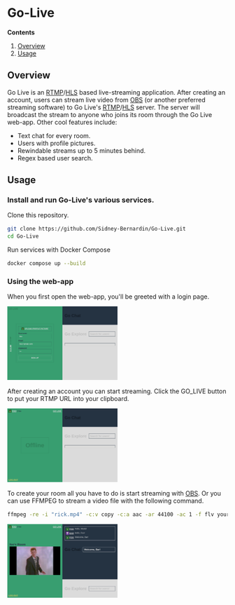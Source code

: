 # Go-Live

**Contents**
1. [Overview](#overview)
1. [Usage](#usage)

## Overview
Go Live is an [RTMP](https://en.wikipedia.org/wiki/Real-Time_Messaging_Protocol)/[HLS](https://en.wikipedia.org/wiki/HTTP_Live_Streaming) based live-streaming application. After creating an account, users can stream live video from [OBS](https://obsproject.com/) (or another preferred streaming software) to Go Live's [RTMP](https://en.wikipedia.org/wiki/Real-Time_Messaging_Protocol)/[HLS](https://en.wikipedia.org/wiki/HTTP_Live_Streaming) server. The server will broadcast the stream to anyone who joins its room through the Go Live web-app. Other cool features include:

* Text chat for every room.
* Users with profile pictures.
* Rewindable streams up to 5 minutes behind.
* Regex based user search.

<!---
For more on how this project works, visit my [portfolio](https://sidney-bernardin.github.io/project/?id=go_live).
-->

## Usage

### Install and run Go-Live's various services.

Clone this repository.
``` bash
git clone https://github.com/Sidney-Bernardin/Go-Live.git
cd Go-Live
```

Run services with Docker Compose
``` bash
docker compose up --build
```

### Using the web-app
When you first open the web-app, you'll be greeted with a login page.
<div>
  <img src="./examples/signin.png" width="50%" />
</div>

After creating an account you can start streaming. Click the GO_LIVE button to put your RTMP URL into your clipboard.
<div>
  <img src="./examples/home.png" width="50%" />
</div>

To create your room all you have to do is start streaming with [OBS](https://obsproject.com/). Or you can use FFMPEG to stream a video file with the following command.
``` bash
ffmpeg -re -i "rick.mp4" -c:v copy -c:a aac -ar 44100 -ac 1 -f flv your_rtmp_url
```
<div>
  <img src="./examples/room.png" width="50%" />
</div>
